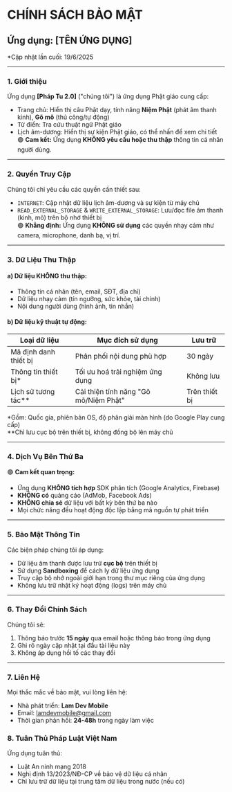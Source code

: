 # CHÍNH SÁCH BẢO MẬT
## Ứng dụng: [TÊN ỨNG DỤNG]
*Cập nhật lần cuối: 19/6/2025

---

### 1. Giới thiệu
Ứng dụng **[Pháp Tu 2.0]** ("chúng tôi") là ứng dụng Phật giáo cung cấp:
- Trang chủ: Hiển thị câu Phật dạy, tính năng **Niệm Phật** (phát âm thanh kinh), **Gõ mõ** (thủ công/tự động)
- Từ điển: Tra cứu thuật ngữ Phật giáo
- Lịch âm-dương: Hiển thị sự kiện Phật giáo, có thể nhấn để xem chi tiết  
🟢 **Cam kết:** Ứng dụng **KHÔNG yêu cầu hoặc thu thập** thông tin cá nhân người dùng.

---

### 2. Quyền Truy Cập
Chúng tôi chỉ yêu cầu các quyền cần thiết sau:
- `INTERNET`: Cập nhật dữ liệu lịch âm-dương và sự kiện từ máy chủ
- `READ_EXTERNAL_STORAGE` & `WRITE_EXTERNAL_STORAGE`: Lưu/đọc file âm thanh (kinh, mõ) trên bộ nhớ thiết bị  
🟢 **Khẳng định:** Ứng dụng **KHÔNG sử dụng** các quyền nhạy cảm như camera, microphone, danh bạ, vị trí.

---

### 3. Dữ Liệu Thu Thập
#### a) Dữ liệu KHÔNG thu thập:
- Thông tin cá nhân (tên, email, SĐT, địa chỉ)
- Dữ liệu nhạy cảm (tín ngưỡng, sức khỏe, tài chính)
- Nội dung người dùng (hình ảnh, tin nhắn)

#### b) Dữ liệu kỹ thuật tự động:
| Loại dữ liệu          | Mục đích sử dụng                     | Lưu trữ  |
|-----------------------|--------------------------------------|----------|
| Mã định danh thiết bị | Phân phối nội dung phù hợp           | 30 ngày  |
| Thông tin thiết bị*   | Tối ưu hoá trải nghiệm ứng dụng      | Không lưu |
| Lịch sử tương tác**   | Cải thiện tính năng "Gõ mõ/Niệm Phật"| Trên thiết bị |

*Gồm: Quốc gia, phiên bản OS, độ phân giải màn hình (do Google Play cung cấp)  
**Chỉ lưu cục bộ trên thiết bị, không đồng bộ lên máy chủ

---

### 4. Dịch Vụ Bên Thứ Ba
🟢 **Cam kết quan trọng:**  
- Ứng dụng **KHÔNG tích hợp** SDK phân tích (Google Analytics, Firebase)
- **KHÔNG có** quảng cáo (AdMob, Facebook Ads)
- **KHÔNG chia sẻ** dữ liệu với bất kỳ bên thứ ba nào
- Mọi chức năng đều hoạt động độc lập bằng mã nguồn tự phát triển

---

### 5. Bảo Mật Thông Tin
Các biện pháp chúng tôi áp dụng:
- Dữ liệu âm thanh được lưu trữ **cục bộ** trên thiết bị
- Sử dụng **Sandboxing** để cách ly dữ liệu ứng dụng
- Truy cập bộ nhớ ngoài giới hạn trong thư mục riêng của ứng dụng
- Không lưu trữ nhật ký hoạt động (logs) trên máy chủ

---

### 6. Thay Đổi Chính Sách
Chúng tôi sẽ:
1. Thông báo trước **15 ngày** qua email hoặc thông báo trong ứng dụng
2. Ghi rõ ngày cập nhật tại đầu tài liệu này
3. Không áp dụng hồi tố các thay đổi

---

### 7. Liên Hệ
Mọi thắc mắc về bảo mật, vui lòng liên hệ:  
- Nhà phát triển: **Lam Dev Mobile**  
- Email: lamdevmobile@gmail.com  
- Thời gian phản hồi: **24-48h** trong ngày làm việc  

### 8. Tuân Thủ Pháp Luật Việt Nam
Ứng dụng tuân thủ:
- Luật An ninh mạng 2018
- Nghị định 13/2023/NĐ-CP về bảo vệ dữ liệu cá nhân
- Chỉ lưu trữ dữ liệu tại trung tâm dữ liệu trong nước (nếu có)

